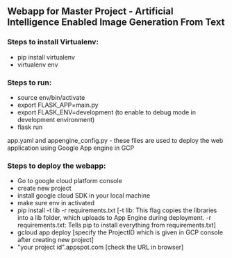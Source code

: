 ## Webapp for Master Project - Artificial Intelligence Enabled Image Generation From Text

### Steps to install Virtualenv:

- pip install virtualenv
- virtualenv env

### Steps to run:

- source env/bin/activate
- export FLASK_APP=main.py
- export FLASK_ENV=development (to enable to debug mode in development environment)
- flask run


app.yaml and appengine_config.py - these files are used to deploy the web application using Google App engine in GCP

### Steps to deploy the webapp:

- Go to google cloud platform console
- create new project
- install google cloud SDK in your local machine
- make sure env in activated
- pip install -t lib -r requirements.txt [-t lib: This flag copies the libraries into a lib folder, which uploads to App Engine during deployment. -r requirements.txt: Tells pip to install everything from requirements.txt]
- gcloud app deploy [specify the ProjectID which is given in GCP console after creating new project]
- "your project id".appspot.com [check the URL in browser]
